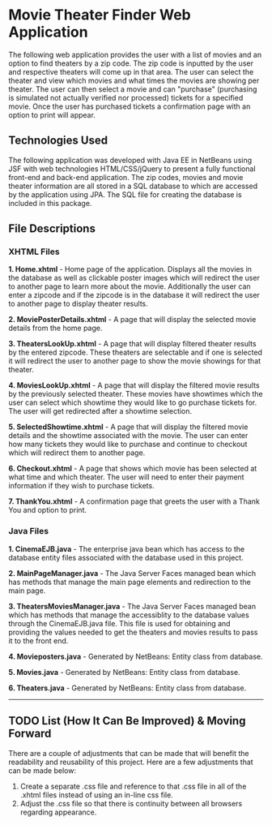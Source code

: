 # Movie Theater Finder Web Application

The following web application provides the user with a list of movies and an option to find theaters by a zip code. The zip code is inputted by the user and respective theaters will come up in that area. The user can select the theater and view which movies and what times the movies are showing per theater. The user can then select a movie and can "purchase" (purchasing is simulated not actually verified nor processed) tickets for a specified movie. Once the user has purchased tickets a confirmation page with an option to print will appear.

## Technologies Used

The following application was developed with Java EE in NetBeans using JSF with web technologies HTML/CSS/jQuery to present a fully functional front-end and back-end application. The zip codes, movies and movie theater information are all stored in a SQL database to which are accessed by the application using JPA. The SQL file for creating the database is included in this package.

## File Descriptions

### XHTML Files

 **1. Home.xhtml** - Home page of the application. Displays all the movies in the database as well as clickable poster images which will redirect the user to another page to learn more about the movie. Additionally the user can enter a zipcode and if the zipcode is in the database it will redirect the user to another page to display theater results.

**2. MoviePosterDetails.xhtml** - A page that will display the selected movie details from the home page.

**3. TheatersLookUp.xhtml** - A page that will display filtered theater results by the entered zipcode. These theaters are selectable and if one is selected it will redirect the user to another page to show the movie showings for that theater.

**4. MoviesLookUp.xhtml** - A page that will display the filtered movie results by the previously selected theater. These movies have showtimes which the user can select which showtime they would like to go purchase tickets for. The user will get redirected after a showtime selection.

**5. SelectedShowtime.xhtml** - A page that will display the filtered movie details and the showtime associated with the movie. The user can enter how many tickets they would like to purchase and continue to checkout which will redirect them to another page.

**6. Checkout.xhtml** - A page that shows which movie has been selected at what time and which theater. The user will need to enter their payment information if they wish to purchase tickets.

**7. ThankYou.xhtml** - A confirmation page that greets the user with a Thank You and option to print. 

### Java Files

**1. CinemaEJB.java** - The enterprise java bean which has access to the database entity files associated with the database used in this project.

**2. MainPageManager.java** - The Java Server Faces managed bean which has methods that manage the main page elements and redirection to the main page.

**3. TheatersMoviesManager.java** - The Java Server Faces managed bean which has methods that manage the accessiblity to the database values through the CinemaEJB.java file. This file is used for obtaining and providing the values needed to get the theaters and movies results to pass it to the front end.

**4. Movieposters.java** - Generated by NetBeans: Entity class from database.

**5. Movies.java** - Generated by NetBeans: Entity class from database.

**6. Theaters.java** - Generated by NetBeans: Entity class from database.

<hr></hr>

## TODO List (How It Can Be Improved) & Moving Forward

There are a couple of adjustments that can be made that will benefit the readability and reusability of this project. Here are a few adjustments that can be made below:

1. Create a separate .css file and reference to that .css file in all of the .xhtml files instead of using an in-line css file.
2. Adjust the .css file so that there is continuity between all browsers regarding appearance.
